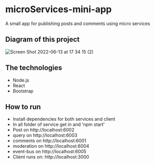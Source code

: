 # microServices-mini-app 
A small app for publishing posts and comments using micro services

## Diagram of this project 
![Screen Shot 2022-06-13 at 17 34 15 (2)](https://user-images.githubusercontent.com/75533067/173388392-6094611b-907d-4e22-abe9-c63a43456412.jpeg)

## The technologies

- Node.js 
- React
- Bootstrap

## How to run
- Install dependencies for both services and client
- In all folder of service get in and 'npm start'
- Post on  http://localhost:6002
- query  on http://localhost:6003
- comments on  http://localhost:6001
-  moderation on  http://localhost:6004
- event-bus on  http://localhost:6005
- Client runs on: http://localhost:3000


